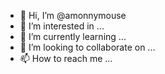 - 👋 Hi, I’m @amonnymouse
- 👀 I’m interested in ...
- 🌱 I’m currently learning ...
- 💞️ I’m looking to collaborate on ...
- 📫 How to reach me ...

<!---
amonnymouse/amonnymouse is a ✨ special ✨ repository because its `README.md` (this file) appears on your GitHub profile.
You can click the Preview link to take a look at your changes.
--->
